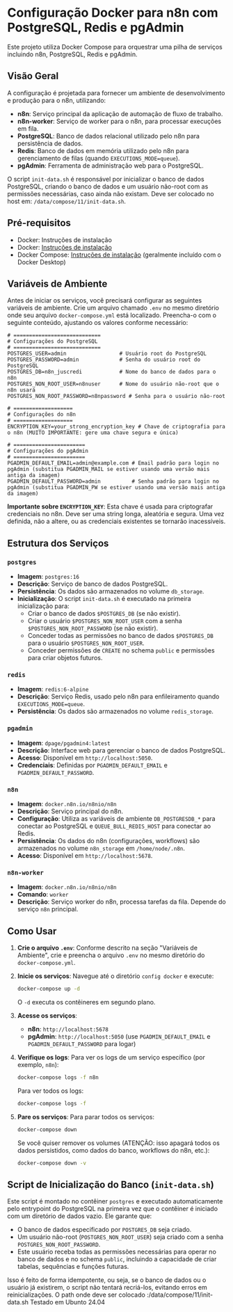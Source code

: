 # Configuração Docker para n8n com PostgreSQL, Redis e pgAdmin

Este projeto utiliza Docker Compose para orquestrar uma pilha de serviços incluindo n8n, PostgreSQL, Redis e pgAdmin.

## Visão Geral

A configuração é projetada para fornecer um ambiente de desenvolvimento e produção para o n8n, utilizando:

- **n8n**: Serviço principal da aplicação de automação de fluxo de trabalho.
- **n8n-worker**: Serviço de worker para o n8n, para processar execuções em fila.
- **PostgreSQL**: Banco de dados relacional utilizado pelo n8n para persistência de dados.
- **Redis**: Banco de dados em memória utilizado pelo n8n para gerenciamento de filas (quando `EXECUTIONS_MODE=queue`).
- **pgAdmin**: Ferramenta de administração web para o PostgreSQL.

O script `init-data.sh` é responsável por inicializar o banco de dados PostgreSQL, criando o banco de dados e um usuário não-root com as permissões necessárias, caso ainda não existam. Deve ser colocado no host em: `/data/compose/11/init-data.sh`.

## Pré-requisitos

- Docker: Instruções de instalação
- Docker: [Instruções de instalação](https://docs.docker.com/engine/install/)
- Docker Compose: [Instruções de instalação](https://docs.docker.com/compose/install/) (geralmente incluído com o Docker Desktop)

## Variáveis de Ambiente

Antes de iniciar os serviços, você precisará configurar as seguintes variáveis de ambiente.
Crie um arquivo chamado `.env` no mesmo diretório onde seu arquivo `docker-compose.yml` está localizado.
Preencha-o com o seguinte conteúdo, ajustando os valores conforme necessário:

```env
# ============================
# Configurações do PostgreSQL
# ============================
POSTGRES_USER=admin                 # Usuário root do PostgreSQL
POSTGRES_PASSWORD=admin             # Senha do usuário root do PostgreSQL
POSTGRES_DB=n8n_juscredi            # Nome do banco de dados para o n8n
POSTGRES_NON_ROOT_USER=n8nuser      # Nome do usuário não-root que o n8n usará
POSTGRES_NON_ROOT_PASSWORD=n8npassword # Senha para o usuário não-root

# ===================
# Configurações do n8n
# ===================
ENCRYPTION_KEY=your_strong_encryption_key # Chave de criptografia para o n8n (MUITO IMPORTANTE: gere uma chave segura e única)

# =======================
# Configurações do pgAdmin
# =======================
PGADMIN_DEFAULT_EMAIL=admin@example.com # Email padrão para login no pgAdmin (substitua PGADMIN_MAIL se estiver usando uma versão mais antiga da imagem)
PGADMIN_DEFAULT_PASSWORD=admin          # Senha padrão para login no pgAdmin (substitua PGADMIN_PW se estiver usando uma versão mais antiga da imagem)
```

**Importante sobre `ENCRYPTION_KEY`**: Esta chave é usada para criptografar credenciais no n8n. Deve ser uma string longa, aleatória e segura. Uma vez definida, não a altere, ou as credenciais existentes se tornarão inacessíveis.

## Estrutura dos Serviços

### `postgres`

- **Imagem**: `postgres:16`
- **Descrição**: Serviço de banco de dados PostgreSQL.
- **Persistência**: Os dados são armazenados no volume `db_storage`.
- **Inicialização**: O script `init-data.sh` é executado na primeira inicialização para:
  - Criar o banco de dados `$POSTGRES_DB` (se não existir).
  - Criar o usuário `$POSTGRES_NON_ROOT_USER` com a senha `$POSTGRES_NON_ROOT_PASSWORD` (se não existir).
  - Conceder todas as permissões no banco de dados `$POSTGRES_DB` para o usuário `$POSTGRES_NON_ROOT_USER`.
  - Conceder permissões de `CREATE` no schema `public` e permissões para criar objetos futuros.

### `redis`

- **Imagem**: `redis:6-alpine`
- **Descrição**: Serviço Redis, usado pelo n8n para enfileiramento quando `EXECUTIONS_MODE=queue`.
- **Persistência**: Os dados são armazenados no volume `redis_storage`.

### `pgadmin`

- **Imagem**: `dpage/pgadmin4:latest`
- **Descrição**: Interface web para gerenciar o banco de dados PostgreSQL.
- **Acesso**: Disponível em `http://localhost:5050`.
- **Credenciais**: Definidas por `PGADMIN_DEFAULT_EMAIL` e `PGADMIN_DEFAULT_PASSWORD`.

### `n8n`

- **Imagem**: `docker.n8n.io/n8nio/n8n`
- **Descrição**: Serviço principal do n8n.
- **Configuração**: Utiliza as variáveis de ambiente `DB_POSTGRESDB_*` para conectar ao PostgreSQL e `QUEUE_BULL_REDIS_HOST` para conectar ao Redis.
- **Persistência**: Os dados do n8n (configurações, workflows) são armazenados no volume `n8n_storage` em `/home/node/.n8n`.
- **Acesso**: Disponível em `http://localhost:5678`.

### `n8n-worker`

- **Imagem**: `docker.n8n.io/n8nio/n8n`
- **Comando**: `worker`
- **Descrição**: Serviço worker do n8n, processa tarefas da fila. Depende do serviço `n8n` principal.

## Como Usar

1. **Crie o arquivo `.env`**: Conforme descrito na seção "Variáveis de Ambiente", crie e preencha o arquivo `.env` no mesmo diretório do `docker-compose.yml`.

2. **Inicie os serviços**:
    Navegue até o diretório `config docker` e execute:

    ```bash
    docker-compose up -d
    ```

    O `-d` executa os contêineres em segundo plano.

3. **Acesse os serviços**:
    - **n8n**: `http://localhost:5678`
    - **pgAdmin**: `http://localhost:5050` (use `PGADMIN_DEFAULT_EMAIL` e `PGADMIN_DEFAULT_PASSWORD` para logar)

4. **Verifique os logs**:
    Para ver os logs de um serviço específico (por exemplo, `n8n`):

    ```bash
    docker-compose logs -f n8n
    ```

    Para ver todos os logs:

    ```bash
    docker-compose logs -f
    ```

5. **Pare os serviços**:
    Para parar todos os serviços:

    ```bash
    docker-compose down
    ```

    Se você quiser remover os volumes (ATENÇÃO: isso apagará todos os dados persistidos, como dados do banco, workflows do n8n, etc.):

    ```bash
    docker-compose down -v
    ```

## Script de Inicialização do Banco (`init-data.sh`)

Este script é montado no contêiner `postgres` e executado automaticamente pelo entrypoint do PostgreSQL na primeira vez que o contêiner é iniciado com um diretório de dados vazio. Ele garante que:

- O banco de dados especificado por `POSTGRES_DB` seja criado.
- Um usuário não-root (`POSTGRES_NON_ROOT_USER`) seja criado com a senha `POSTGRES_NON_ROOT_PASSWORD`.
- Este usuário receba todas as permissões necessárias para operar no banco de dados e no schema `public`, incluindo a capacidade de criar tabelas, sequências e funções futuras.

Isso é feito de forma idempotente, ou seja, se o banco de dados ou o usuário já existirem, o script não tentará recriá-los, evitando erros em reinicializações.
O path onde deve ser colocado :/data/compose/11/init-data.sh
Testado em Ubunto 24.04
